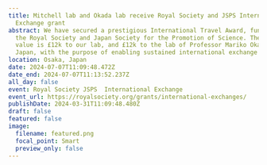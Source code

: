 ```yaml
---
title: Mitchell lab and Okada lab receive Royal Society and JSPS International
  Exchange grant
abstract: We have secured a prestigious International Travel Award, funded by
  the Royal Society and Japan Society for the Promotion of Science. The award
  value is £12k to our lab, and £12k to the lab of Professor Mariko Okada in
  Japan, with the purpose of enabling sustained international exchange visits.
location: Osaka, Japan
date: 2024-07-07T11:09:48.472Z
date_end: 2024-07-07T11:13:52.237Z
all_day: false
event: Royal Society JSPS  International Exchange
event_url: https://royalsociety.org/grants/international-exchanges/
publishDate: 2024-03-31T11:09:48.480Z
draft: false
featured: false
image:
  filename: featured.png
  focal_point: Smart
  preview_only: false
---
```

